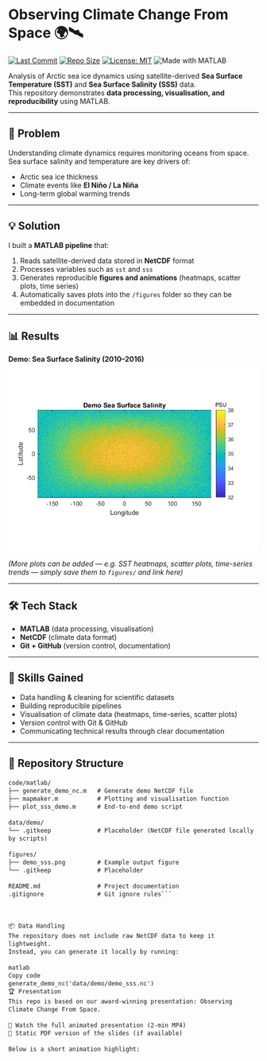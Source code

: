 # Observing Climate Change From Space 🌍🛰️

[![Last Commit](https://img.shields.io/github/last-commit/Zinebma/Observing_Climate_Change_From_Space)](https://github.com/Zinebma/Observing_Climate_Change_From_Space/commits/main)
[![Repo Size](https://img.shields.io/github/repo-size/Zinebma/Observing_Climate_Change_From_Space)](https://github.com/Zinebma/Observing_Climate_Change_From_Space)
[![License: MIT](https://img.shields.io/badge/License-MIT-yellow.svg)](LICENSE)
![Made with MATLAB](https://img.shields.io/badge/Made%20with-MATLAB-orange)

Analysis of Arctic sea ice dynamics using satellite-derived **Sea Surface Temperature (SST)** and **Sea Surface Salinity (SSS)** data.  
This repository demonstrates **data processing, visualisation, and reproducibility** using MATLAB.

---

## 🚩 Problem
Understanding climate dynamics requires monitoring oceans from space.  
Sea surface salinity and temperature are key drivers of:
- Arctic sea ice thickness  
- Climate events like **El Niño / La Niña**  
- Long-term global warming trends  

---

## 💡 Solution
I built a **MATLAB pipeline** that:
1. Reads satellite-derived data stored in **NetCDF** format  
2. Processes variables such as `sst` and `sss`  
3. Generates reproducible **figures and animations** (heatmaps, scatter plots, time series)  
4. Automatically saves plots into the `/figures` folder so they can be embedded in documentation  

---

## 📊 Results

**Demo: Sea Surface Salinity (2010–2016)**  
![Sea Surface Salinity](figures/demo_sss.png)

*(More plots can be added — e.g. SST heatmaps, scatter plots, time-series trends — simply save them to `figures/` and link here)*  

---

## 🛠️ Tech Stack
- **MATLAB** (data processing, visualisation)  
- **NetCDF** (climate data format)  
- **Git + GitHub** (version control, documentation)  

---

## 🌟 Skills Gained
- Data handling & cleaning for scientific datasets  
- Building reproducible pipelines  
- Visualisation of climate data (heatmaps, time-series, scatter plots)  
- Version control with Git & GitHub  
- Communicating technical results through clear documentation  

---

## 📂 Repository Structure
```text
code/matlab/
├── generate_demo_nc.m   # Generate demo NetCDF file
├── mapmaker.m           # Plotting and visualisation function
├── plot_sss_demo.m      # End-to-end demo script

data/demo/
└── .gitkeep             # Placeholder (NetCDF file generated locally by scripts)

figures/
├── demo_sss.png         # Example output figure
└── .gitkeep             # Placeholder

README.md                # Project documentation
.gitignore               # Git ignore rules```



📦 Data Handling
The repository does not include raw NetCDF data to keep it lightweight.
Instead, you can generate it locally by running:

matlab
Copy code
generate_demo_nc('data/demo/demo_sss.nc')
🏆 Presentation
This repo is based on our award-winning presentation: Observing Climate Change From Space.

🎥 Watch the full animated presentation (2-min MP4)
📄 Static PDF version of the slides (if available)

Below is a short animation highlight:
